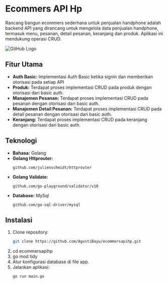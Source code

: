 # Ecommers API Hp
Rancang bangun ecommers sederhana untuk penjualan handphone adalah backend API yang dirancang untuk mengelola data penjualan handphone, termasuk menu, pesanan, detail pesanan, keranjang dan produk. Aplikasi ini mendukung operasi CRUD.

![GitHub Logo](https://cdn.prod.website-files.com/6100d0111a4ed76bc1b9fd54/62217e885f52b860da9f00cc_Apa%20Itu%20Golang%3F%20Apa%20Saja%20Fungsi%20Dan%20Keunggulannya%20-%20Binar%20Academy.jpeg)

## Fitur Utama
- **Auth Basic:** Implementasi Auth Basic ketika signin dan memberikan otorisasi pada setiap API   
- **Produk:** Terdapat proses implementasi CRUD pada produk dengan otorisasi dari basic auth.
- **Manajemen Pesanan:** Terdapat proses implementasi CRUD pada pesanan dengan otorisasi dari basic auth.
- **Manajemen Detail Pesanan:** Terdapat proses implementasi CRUD pada detail pesanan dengan otorisasi dari basic auth.
- **Keranjang:** Terdapat proses implementasi CRUD pada keranjang dengan otorisasi dari basic auth.

## Teknologi
- **Bahasa:** Golang
- **Golang Httprouter:**
    ```bach
    github.com/julienschmidt/httprouter
- **Golang Validate:**
    ```bach
    github.com/go-playground/validator/v10
- **Database:** MySql
    ```bach
    github.com/go-sql-driver/mysql
## Instalasi
1. Clone repository:
   ```bash
   git clone https://github.com/AgustiBayu/ecommersapihp.git
2. cd ecommersapihp
3. go mod tidy
4. Atur konfigurasi database di file app.
5. Jalankan aplikasi:
    ```bash
    go run main.go